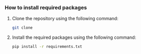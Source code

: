 ### How to install required packages


1. Clone the repository using the following command:

    ```bash
    git clone 

2. Install the required packages using the following command:

    ```bash
    pip install -r requirements.txt
    ```